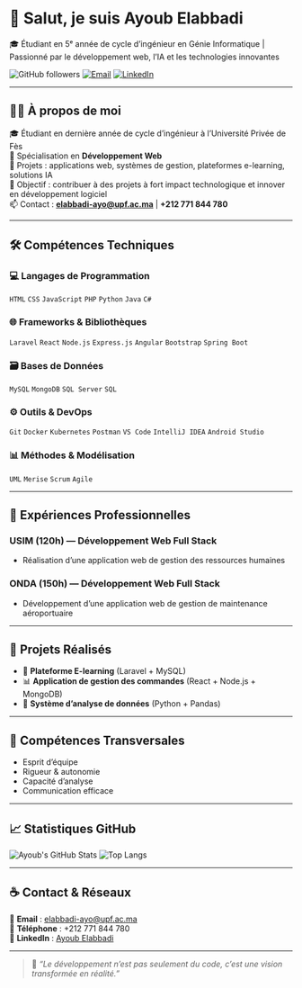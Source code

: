 # 👋 Salut, je suis Ayoub Elabbadi

🎓 Étudiant en 5ᵉ année de cycle d’ingénieur en Génie Informatique | Passionné par le développement web, l’IA et les technologies innovantes

![GitHub followers](https://img.shields.io/github/followers/ayoubelabbadi?style=social)
[![Email](https://img.shields.io/badge/Email-elabbadi--ayo%40upf.ac.ma-red?style=flat-square&logo=gmail&logoColor=white)](mailto:elabbadi-ayo@upf.ac.ma)
[![LinkedIn](https://img.shields.io/badge/LinkedIn-Ayoub%20Elabbadi-blue?style=flat-square&logo=linkedin)]([https://www.linkedin.com/in/ayoubelabbadi](https://www.linkedin.com/in/ayoub-elabbadi/))

---

## 🧑‍💻 À propos de moi

🎓 Étudiant en dernière année de cycle d’ingénieur à l’Université Privée de Fès  
💼 Spécialisation en **Développement Web**  
🧾 Projets : applications web, systèmes de gestion, plateformes e-learning, solutions IA  
🚀 Objectif : contribuer à des projets à fort impact technologique et innover en développement logiciel  
📫 Contact : **elabbadi-ayo@upf.ac.ma** | **+212 771 844 780**

---

## 🛠 Compétences Techniques

### 💻 Langages de Programmation
`HTML` `CSS` `JavaScript` `PHP` `Python` `Java` `C#`

### 🌐 Frameworks & Bibliothèques
`Laravel` `React` `Node.js` `Express.js` `Angular` `Bootstrap` `Spring Boot`

### 🗃️ Bases de Données
`MySQL` `MongoDB` `SQL Server` `SQL`

### ⚙️ Outils & DevOps
`Git` `Docker` `Kubernetes` `Postman` `VS Code` `IntelliJ IDEA` `Android Studio`

### 📊 Méthodes & Modélisation
`UML` `Merise` `Scrum` `Agile`

---

## 💼 Expériences Professionnelles

### USIM (120h) — Développement Web Full Stack
- Réalisation d’une application web de gestion des ressources humaines

### ONDA (150h) — Développement Web Full Stack
- Développement d’une application web de gestion de maintenance aéroportuaire

---

## 🚀 Projets Réalisés
- 🏫 **Plateforme E-learning** (Laravel + MySQL)
- 📊 **Application de gestion des commandes** (React + Node.js + MongoDB)
- 🤖 **Système d’analyse de données** (Python + Pandas)

---

## 🤝 Compétences Transversales
- Esprit d’équipe
- Rigueur & autonomie
- Capacité d’analyse
- Communication efficace

---

## 📈 Statistiques GitHub
![Ayoub's GitHub Stats](https://github-readme-stats.vercel.app/api?username=ayoubelabbadi&show_icons=true&theme=default)
![Top Langs](https://github-readme-stats.vercel.app/api/top-langs/?username=ayoubelabbadi&layout=compact)

---

## ☕ Contact & Réseaux
📧 **Email** : [elabbadi-ayo@upf.ac.ma](mailto:elabbadi-ayo@upf.ac.ma)  
📱 **Téléphone** : +212 771 844 780  
💼 **LinkedIn** : [Ayoub Elabbadi](https://www.linkedin.com/in/ayoubelabbadi)

---

> 📌 *“Le développement n’est pas seulement du code, c’est une vision transformée en réalité.”*
